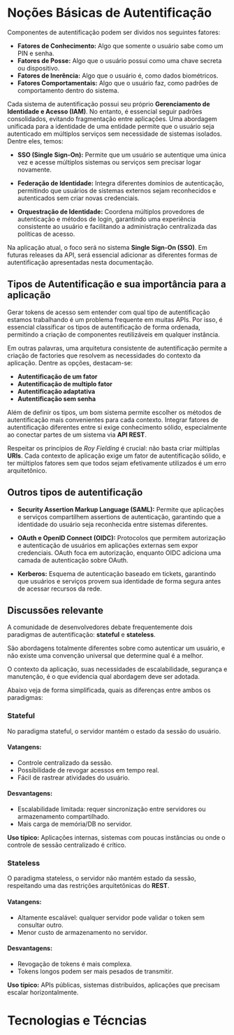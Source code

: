 # Noções Básicas de Autentificação

Componentes de autentificação podem ser dividos nos seguintes fatores:

- **Fatores de Conhecimento:** Algo que somente o usuário sabe como um PIN e senha. 
- **Fatores de Posse:** Algo que o usuário possui como uma chave secreta ou dispositivo.
- **Fatores de Inerência:** Algo que o usuário é, como dados biométricos.
- **Fatores Comportamentais:** Algo que o usuário faz, como padrões de comportamento dentro do sistema.

Cada sistema de autentificação possui seu próprio **Gerenciamento de Identidade e Acesso (IAM)**. No entanto, é essencial seguir padrões consolidados, evitando fragmentação entre aplicações. Uma abordagem unificada para a identidade de uma entidade permite que o usuário seja autenticado em múltiplos serviços sem necessidade de sistemas isolados. Dentre eles, temos:

- **SSO (Single Sign-On):** Permite que um usuário se autentique uma única vez e acesse múltiplos sistemas ou serviços sem precisar logar novamente.

- **Federação de Identidade:** Integra diferentes domínios de autenticação, permitindo que usuários de sistemas externos sejam reconhecidos e autenticados sem criar novas credenciais.

- **Orquestração de Identidade:** Coordena múltiplos provedores de autenticação e métodos de login, garantindo uma experiência consistente ao usuário e facilitando a administração centralizada das políticas de acesso.

Na aplicação atual, o foco será no sistema **Single Sign-On (SSO)**. Em futuras releases da API, será essencial adicionar as diferentes formas de autentificação apresentadas nesta documentação.

## Tipos de Autentificação e sua importância para a aplicação

Gerar tokens de acesso sem entender com qual tipo de autentificação estamos trabalhando é um problema frequente em muitas APIs. Por isso, é essencial classificar os tipos de autentificação de forma ordenada, permitindo a criação de componentes reutilizáveis em qualquer instância.

Em outras palavras, uma arquitetura consistente de autentificação permite a criação de factories que resolvem as necessidades do contexto da aplicação. Dentre as opções, destacam-se:

- **Autentificação de um fator**
- **Autentificação de multiplo fator**
- **Autentificação adaptativa**
- **Autentificação sem senha**

Além de definir os tipos, um bom sistema permite escolher os métodos de autentificação mais convenientes para cada contexto. Integrar fatores de autentificação diferentes entre si exige conhecimento sólido, especialmente ao conectar partes de um sistema via **API REST**.

Respeitar os princípios de *Roy Fielding* é crucial: não basta criar múltiplas **URIs**. Cada contexto de aplicação exige um fator de autentificação sólido, e ter múltiplos fatores sem que todos sejam efetivamente utilizados é um erro arquitetônico.

## Outros tipos de autentificação

- **Security Assertion Markup Language (SAML):** Permite que aplicações e serviços compartilhem assertions de autenticação, garantindo que a identidade do usuário seja reconhecida entre sistemas diferentes.

- **OAuth e OpenID Connect (OIDC):** Protocolos que permitem autorização e autenticação de usuários em aplicações externas sem expor credenciais. OAuth foca em autorização, enquanto OIDC adiciona uma camada de autenticação sobre OAuth.

- **Kerberos:** Esquema de autenticação baseado em tickets, garantindo que usuários e serviços provem sua identidade de forma segura antes de acessar recursos da rede.

## Discussões relevante

A comunidade de desenvolvedores debate frequentemente dois paradigmas de autentificação: **stateful** e **stateless**.

São abordagens totalmente diferentes sobre como autenticar um usuário, e não existe uma convenção universal que determine qual é a melhor.

O contexto da aplicação, suas necessidades de escalabilidade, segurança e manutenção, é o que evidencia qual abordagem deve ser adotada.

Abaixo veja de forma simplificada, quais as diferenças entre ambos os paradigmas:

### Stateful 

No paradigma stateful, o servidor mantém o estado da sessão do usuário.

#### Vatangens:

- Controle centralizado da sessão.
- Possibilidade de revogar acessos em tempo real.
- Fácil de rastrear atividades do usuário.

#### Desvantagens:
- Escalabilidade limitada: requer sincronização entre servidores ou armazenamento compartilhado.
- Mais carga de memória/DB no servidor.

**Uso típico:** Aplicações internas, sistemas com poucas instâncias ou onde o controle de sessão centralizado é crítico.

### Stateless

O paradigma stateless, o servidor não mantém estado da sessão, respeitando uma das restrições arquitetônicas do **REST**.

#### Vatangens:

- Altamente escalável: qualquer servidor pode validar o token sem consultar outro.
- Menor custo de armazenamento no servidor.

#### Desvantagens:

- Revogação de tokens é mais complexa.
- Tokens longos podem ser mais pesados de transmitir.

**Uso típico:** APIs públicas, sistemas distribuídos, aplicações que precisam escalar horizontalmente.

# Tecnologias e Técncias

